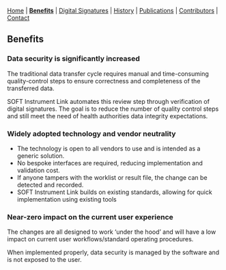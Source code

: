 [Home](index) | **[Benefits](benefits)** | [Digital Signatures](signatures)  | [History](history) | [Publications](publications) | [Contributors](contributors) | [Contact](contact)

## Benefits

### Data security is significantly increased
The traditional data transfer cycle requires manual and time-consuming quality-control steps to ensure correctness and completeness of the transferred data.

SOFT Instrument Link automates this review step through verification of digital signatures. The goal is to reduce the number of quality control steps and still meet the need of health authorities data integrity expectations.

### Widely adopted technology and vendor neutrality 
* The technology is open to all vendors to use and is intended as a generic solution. 
* No bespoke interfaces are required, reducing implementation and validation cost.
* If anyone tampers with the worklist or result file, the change can be detected and recorded. 
* SOFT Instrument Link builds on existing standards, allowing for quick implementation using existing tools

### Near-zero impact on the current user experience 
The changes are all designed to work ‘under the hood’ and will have a low impact on current user workflows/standard operating procedures.

When implemented properly, data security is managed by the software and is not exposed to the user. 
